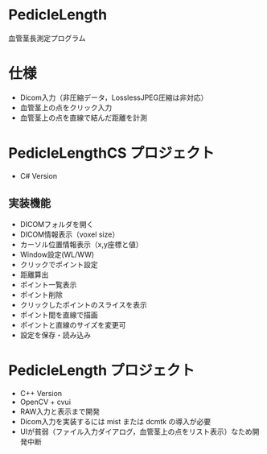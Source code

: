 # PedicleLength
血管茎長測定プログラム

# 仕様
- Dicom入力（非圧縮データ，LosslessJPEG圧縮は非対応）
- 血管茎上の点をクリック入力
- 血管茎上の点を直線で結んだ距離を計測

# PedicleLengthCS プロジェクト
- C# Version
## 実装機能
- DICOMフォルダを開く
- DICOM情報表示（voxel size）
- カーソル位置情報表示（x,y座標と値）
- Window設定(WL/WW)
- クリックでポイント設定
- 距離算出
- ポイント一覧表示
- ポイント削除
- クリックしたポイントのスライスを表示
- ポイント間を直線で描画
- ポイントと直線のサイズを変更可
- 設定を保存・読み込み

# PedicleLength プロジェクト
- C++ Version
- OpenCV + cvui
- RAW入力と表示まで開発
- Dicom入力を実装するには mist または dcmtk の導入が必要
- UIが貧弱（ファイル入力ダイアログ，血管茎上の点をリスト表示）なため開発中断
